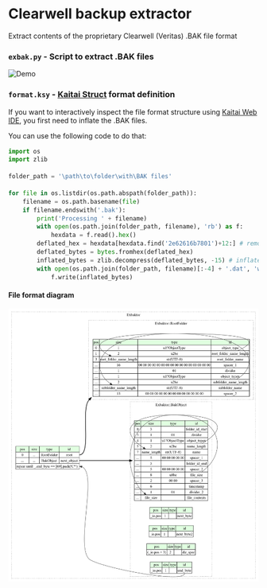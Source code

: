 # Clearwell backup extractor
Extract contents of the proprietary Clearwell (Veritas) .BAK file format


### `exbak.py` - Script to extract .BAK files
![Demo](demo.gif)


### `format.ksy` - [Kaitai Struct](https://kaitai.io/) format definition

If you want to interactively inspect the file format structure using [Kaitai Web IDE](https://ide.kaitai.io/), you first need to inflate the .BAK files.

You can use the following code to do that:
```python
import os
import zlib

folder_path = '\path\to\folder\with\BAK files'

for file in os.listdir(os.path.abspath(folder_path)):
	filename = os.path.basename(file)
	if filename.endswith('.bak'): 
		print('Processing ' + filename)
		with open(os.path.join(folder_path, filename), 'rb') as f:
			hexdata = f.read().hex()
		deflated_hex = hexdata[hexdata.find('2e62616b7801')+12:] # remove .BAK file header (everything up to '.bakx.' in hex)
		deflated_bytes = bytes.fromhex(deflated_hex)
		inflated_bytes = zlib.decompress(deflated_bytes, -15) # inflate the rest of the file in the 'no headers' mode
		with open(os.path.join(folder_path, filename)[:-4] + '.dat', 'wb') as f:
			f.write(inflated_bytes)
```

#### File format diagram
![Format](format.png)
